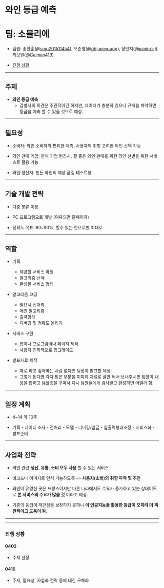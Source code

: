 # 와인 등급 예측
# 팀: 소믈리에

- 팀원: 송찬훈([@smu201511454](https://github.com/smu201511454)), 오준영([@ohjuneyoung](https://github.com/ohjuneyoung)), 정민지([@minji-o-j](https://github.com/minji-o-j)), 최보원([@Caiman419](https://github.com/Caiman419))

- [진행 상황](#진행-상황)  

---
## 주제
- __와인 등급 예측__
  - 감별사의 의견은 주관적이긴 하지만, 데이터가 충분히 있으니 규칙을 파악하면 등급을 예측 할 수 있을 것으로 예상.  
---

## 필요성

- 소비자: 와인 소비자의 편리한 예측. 사용자의 취향 고려한 와인 선택 가능

- 와인 판매 기업: 판매 기업 런칭시, 질 좋은 와인 판매를 위한 와인 선별을 위한 서비스로 활용 가능

- 와인 생산자: 만든 와인의 예상 품질 테스트용 

---

##  기술 개발 전략


- 다중 분류 이용

- PC 프로그램으로 개발 (여유되면 홈페이지)

- 정확도 목표: 80~90%, 할수 있는 한으로만 최대로

---
## 역할


- 기획

  - 제공할 서비스 확정  
  - 알고리즘 선택  
  - 완성될 서비스 형태  

- 알고리즘 코딩  
  - 필요시 전처리  
  - 메인 알고리즘  
  - 출력형태  
  - 디버깅 및 정확도 올리기  

- 서비스 구현  
  - 앱이나 프로그램이나 페이지 제작  
  - 사용자 친화적으로 업그레이드  

- 발표자료 제작  
  - 따로 하고 싶어하는 사람 없다면 팀장이 발표할 예정  
  - 그렇게 된다면 각자 맡은 부분을 피피티 자료로 글만 써서 보내주시면 팀장이 내용을 합하고 탬플릿을 꾸며서 다시 팀원들에게 검사받고 완성하면 어떨까 함.

---

## 일정 계획

- 4~14 약 10주

- 기획 - 데이터 조사 - 전처리 - 모델 - 디버깅/업글 - 입출력형태조정 - 서비스화 - 발표준비
---

## 사업화 전략

- 와인 관련 __생산, 유통, 소비 모두 사용__ 할 수 있는 서비스 

- 바코드나 이미지로 인식 가능하도록 -> __사용자(소비)의 취향 파악 및 추천__

- 와인이 유명한 곳은 프랑스이지만 다른 나라에서도 수요가 증가하고 있는 상태이므로 __본 서비스의 수요가 많을 것__ 이라고 예상.

- 기존의 등급이 객관성을 보장하지 못하니 __이 인공지능을 활용한 등급이 오히려 더 객관적이고 도움이 됨__.


---
---
### 진행 상황

#### 0403
- 주제 선정  

#### 0410
- 주제, 필요성, 사업화 전략 등에 대한 구체화
